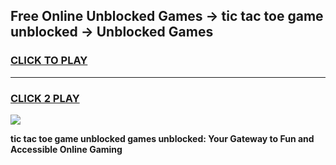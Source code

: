 
## Free Online Unblocked Games → tic tac toe game unblocked → Unblocked Games
<h3>
<a href="https://premium.freeplayer.one?title=tic_tac_toe_game_unblocked&ref=21F">CLICK TO PLAY</a></h3>
<hr>

<h3>
<a href="https://premium.freeplayer.one?title=tic_tac_toe_game_unblocked&ref=21F">CLICK 2 PLAY</a>
  
</h3>

<a href="https://premium.freeplayer.one?title=tic_tac_toe_game_unblocked&ref=21F/"><img src="https://clearcache.store/games.png"></a>


**tic tac toe game unblocked games unblocked: Your Gateway to Fun and Accessible Online Gaming**
